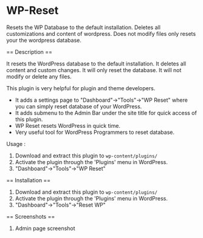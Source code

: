 # WP-Reset
Resets the WP Database to the default installation. Deletes all customizations and content of wordpress. Does not modify files only resets your the wordpress database.

== Description ==

It resets the WordPress database to the default installation. It deletes all content and custom changes. It will only reset the database. It will not modify or delete any files.

This plugin is very helpful for plugin and theme developers.

* It adds a settings page to "Dashboard"->"Tools"->"WP Reset" where you can simply reset database of your WordPress.
* It adds submenu to the Admin Bar under the site title for quick access of this plugin.
* WP Reset resets WordPress in quick time.
* Very useful tool for WordPress Programmers to reset database.

Usage :

1. Download and extract this plugin to `wp-content/plugins/`
2. Activate the plugin through the 'Plugins' menu in WordPress.
3. "Dashboard"->"Tools"->"WP Reset"

== Installation ==

1. Download and extract this plugin to `wp-content/plugins/`
2. Activate the plugin through the 'Plugins' menu in WordPress.
3. "Dashboard"->"Tools"->"Reset WP"

== Screenshots ==

1. Admin page screenshot
